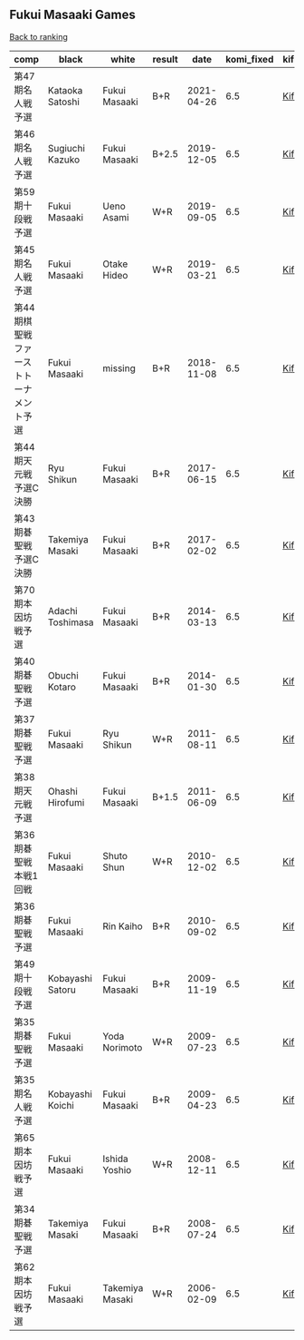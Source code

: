 ## Fukui Masaaki Games

[Back to ranking](../../index.md)




| **comp** | **black** | **white** | **result** | **date** | **komi_fixed** | **kifu** | 
| --- | --- | --- | --- | --- | --- | --- |
| 第47期名人戦予選 | Kataoka Satoshi | Fukui Masaaki | B+R | 2021-04-26 | 6.5 | [Kifu](https://kifudepot.net/kifucontents.php?id=tQnzOufUrLIwej2feneamw%3D%3D) | 
| 第46期名人戦予選 | Sugiuchi Kazuko | Fukui Masaaki | B+2.5 | 2019-12-05 | 6.5 | [Kifu](https://kifudepot.net/kifucontents.php?id=9vDE6icqxDK0xyw3bsfH3A%3D%3D) | 
| 第59期十段戦予選 | Fukui Masaaki | Ueno Asami | W+R | 2019-09-05 | 6.5 | [Kifu](https://kifudepot.net/kifucontents.php?id=h2Oyk99PDWjaK7mS6sz34Q%3D%3D) | 
| 第45期名人戦予選 | Fukui Masaaki | Otake Hideo | W+R | 2019-03-21 | 6.5 | [Kifu](https://kifudepot.net/kifucontents.php?id=ickR94%2FAf7Y7BHY5U0FtuA%3D%3D) | 
| 第44期棋聖戦ファーストトーナメント予選 | Fukui Masaaki | missing | B+R | 2018-11-08 | 6.5 | [Kifu](https://kifudepot.net/kifucontents.php?id=8RZaohN7hndMm57OIIR7ug%3D%3D) | 
| 第44期天元戦　予選C決勝 | Ryu Shikun | Fukui Masaaki | B+R | 2017-06-15 | 6.5 | [Kifu](https://kifudepot.net/kifucontents.php?id=kWKNLp2%2FwlvoPpl2C8Mo0A%3D%3D) | 
| 第43期碁聖戦　予選C決勝 | Takemiya Masaki | Fukui Masaaki | B+R | 2017-02-02 | 6.5 | [Kifu](https://kifudepot.net/kifucontents.php?id=uAOUADjhik%2FsxGtrc4cQqg%3D%3D) | 
| 第70期本因坊戦予選 | Adachi Toshimasa | Fukui Masaaki | B+R | 2014-03-13 | 6.5 | [Kifu](https://kifudepot.net/kifucontents.php?id=9wMz%2BFWe3Z%2F1whmsHtG4ZA%3D%3D) | 
| 第40期碁聖戦予選 | Obuchi Kotaro | Fukui Masaaki | B+R | 2014-01-30 | 6.5 | [Kifu](https://kifudepot.net/kifucontents.php?id=jPMhrfikkZxX6QH5kigeMQ%3D%3D) | 
| 第37期碁聖戦予選 | Fukui Masaaki | Ryu Shikun | W+R | 2011-08-11 | 6.5 | [Kifu](https://kifudepot.net/kifucontents.php?id=6CKTrDpf2RPpfBPrbZkEkQ%3D%3D) | 
| 第38期天元戦予選 | Ohashi Hirofumi | Fukui Masaaki | B+1.5 | 2011-06-09 | 6.5 | [Kifu](https://kifudepot.net/kifucontents.php?id=TokpRgWpK29V%2BI8qImTDUQ%3D%3D) | 
| 第36期碁聖戦本戦1回戦 | Fukui Masaaki | Shuto Shun | W+R | 2010-12-02 | 6.5 | [Kifu](https://kifudepot.net/kifucontents.php?id=281%2FzaR%2Fas0JDBdK%2FVwg6g%3D%3D) | 
| 第36期碁聖戦予選 | Fukui Masaaki | Rin Kaiho | B+R | 2010-09-02 | 6.5 | [Kifu](https://kifudepot.net/kifucontents.php?id=ajjvvZaiYjc4qOAyXOd%2B9Q%3D%3D) | 
| 第49期十段戦予選 | Kobayashi Satoru | Fukui Masaaki | B+R | 2009-11-19 | 6.5 | [Kifu](https://kifudepot.net/kifucontents.php?id=cKsvKWs42xVLsTtVc4apaQ%3D%3D) | 
| 第35期碁聖戦予選 | Fukui Masaaki | Yoda Norimoto | W+R | 2009-07-23 | 6.5 | [Kifu](https://kifudepot.net/kifucontents.php?id=495rCgnyC3bsdAtS0zxPFA%3D%3D) | 
| 第35期名人戦予選 | Kobayashi Koichi | Fukui Masaaki | B+R | 2009-04-23 | 6.5 | [Kifu](https://kifudepot.net/kifucontents.php?id=9NpwSW0sjfRukhvz%2BIg51A%3D%3D) | 
| 第65期本因坊戦予選 | Fukui Masaaki | Ishida Yoshio | W+R | 2008-12-11 | 6.5 | [Kifu](https://kifudepot.net/kifucontents.php?id=r8L0bTv9zAjRvHSm5lQXCg%3D%3D) | 
| 第34期碁聖戦予選 | Takemiya Masaki | Fukui Masaaki | B+R | 2008-07-24 | 6.5 | [Kifu](https://kifudepot.net/kifucontents.php?id=juqIXGMGR6qAqyM3uTUWKg%3D%3D) | 
| 第62期本因坊戦予選 | Fukui Masaaki | Takemiya Masaki | W+R | 2006-02-09 | 6.5 | [Kifu](https://kifudepot.net/kifucontents.php?id=f%2F0bzS7RH5E8mjbrnVDMNA%3D%3D) |





